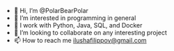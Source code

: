 - 👋 Hi, I’m @PolarBearPolar
- 👀 I’m interested in programming in general
- 🌱 I work with Python, Java, SQL, and Docker
- 💞️ I’m looking to collaborate on any interesting project
- 📫 How to reach me ilushafilippov@gmail.com

<!---
PolarBearPolar/PolarBearPolar is a ✨ special ✨ repository because its `README.md` (this file) appears on your GitHub profile.
You can click the Preview link to take a look at your changes.
--->
